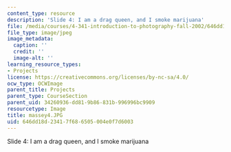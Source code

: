 ```yaml
---
content_type: resource
description: 'Slide 4: I am a drag queen, and I smoke marijuana'
file: /media/courses/4-341-introduction-to-photography-fall-2002/646dd18d23417f686505004e0f7d6003_massey4.JPG
file_type: image/jpeg
image_metadata:
  caption: ''
  credit: ''
  image-alt: ''
learning_resource_types:
- Projects
license: https://creativecommons.org/licenses/by-nc-sa/4.0/
ocw_type: OCWImage
parent_title: Projects
parent_type: CourseSection
parent_uid: 34260936-dd81-9b86-831b-996996bc9909
resourcetype: Image
title: massey4.JPG
uid: 646dd18d-2341-7f68-6505-004e0f7d6003
---
```

Slide 4: I am a drag queen, and I smoke marijuana